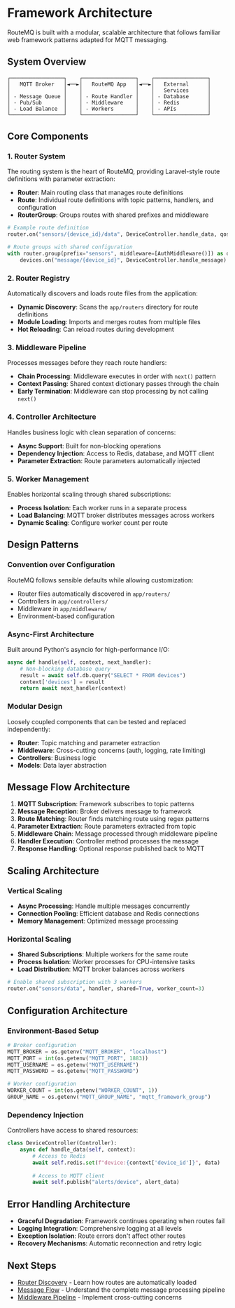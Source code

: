 # Framework Architecture

RouteMQ is built with a modular, scalable architecture that follows familiar web framework patterns adapted for MQTT messaging.

## System Overview

```
┌─────────────────┐    ┌─────────────────┐    ┌─────────────────┐
│   MQTT Broker   │◄──►│   RouteMQ App   │◄──►│   External      │
│                 │    │                 │    │   Services      │
│ - Message Queue │    │ - Route Handler │    │ - Database      │
│ - Pub/Sub       │    │ - Middleware    │    │ - Redis         │
│ - Load Balance  │    │ - Workers       │    │ - APIs          │
└─────────────────┘    └─────────────────┘    └─────────────────┘
```

## Core Components

### 1. Router System

The routing system is the heart of RouteMQ, providing Laravel-style route definitions with parameter extraction:

- **Router**: Main routing class that manages route definitions
- **Route**: Individual route definitions with topic patterns, handlers, and configuration
- **RouterGroup**: Groups routes with shared prefixes and middleware

```python
# Example route definition
router.on("sensors/{device_id}/data", DeviceController.handle_data, qos=1)

# Route groups with shared configuration
with router.group(prefix="sensors", middleware=[AuthMiddleware()]) as devices:
    devices.on("message/{device_id}", DeviceController.handle_message)
```

### 2. Router Registry

Automatically discovers and loads route files from the application:

- **Dynamic Discovery**: Scans the `app/routers` directory for route definitions
- **Module Loading**: Imports and merges routes from multiple files
- **Hot Reloading**: Can reload routes during development

### 3. Middleware Pipeline

Processes messages before they reach route handlers:

- **Chain Processing**: Middleware executes in order with `next()` pattern
- **Context Passing**: Shared context dictionary passes through the chain
- **Early Termination**: Middleware can stop processing by not calling `next()`

### 4. Controller Architecture

Handles business logic with clean separation of concerns:

- **Async Support**: Built for non-blocking operations
- **Dependency Injection**: Access to Redis, database, and MQTT client
- **Parameter Extraction**: Route parameters automatically injected

### 5. Worker Management

Enables horizontal scaling through shared subscriptions:

- **Process Isolation**: Each worker runs in a separate process
- **Load Balancing**: MQTT broker distributes messages across workers
- **Dynamic Scaling**: Configure worker count per route

## Design Patterns

### Convention over Configuration

RouteMQ follows sensible defaults while allowing customization:

- Router files automatically discovered in `app/routers/`
- Controllers in `app/controllers/`
- Middleware in `app/middleware/`
- Environment-based configuration

### Async-First Architecture

Built around Python's asyncio for high-performance I/O:

```python
async def handle(self, context, next_handler):
    # Non-blocking database query
    result = await self.db.query("SELECT * FROM devices")
    context['devices'] = result
    return await next_handler(context)
```

### Modular Design

Loosely coupled components that can be tested and replaced independently:

- **Router**: Topic matching and parameter extraction
- **Middleware**: Cross-cutting concerns (auth, logging, rate limiting)
- **Controllers**: Business logic
- **Models**: Data layer abstraction

## Message Flow Architecture

1. **MQTT Subscription**: Framework subscribes to topic patterns
2. **Message Reception**: Broker delivers message to framework
3. **Route Matching**: Router finds matching route using regex patterns
4. **Parameter Extraction**: Route parameters extracted from topic
5. **Middleware Chain**: Message processed through middleware pipeline
6. **Handler Execution**: Controller method processes the message
7. **Response Handling**: Optional response published back to MQTT

## Scaling Architecture

### Vertical Scaling

- **Async Processing**: Handle multiple messages concurrently
- **Connection Pooling**: Efficient database and Redis connections
- **Memory Management**: Optimized message processing

### Horizontal Scaling

- **Shared Subscriptions**: Multiple workers for the same route
- **Process Isolation**: Worker processes for CPU-intensive tasks
- **Load Distribution**: MQTT broker balances across workers

```python
# Enable shared subscription with 3 workers
router.on("sensors/data", handler, shared=True, worker_count=3)
```

## Configuration Architecture

### Environment-Based Setup

```python
# Broker configuration
MQTT_BROKER = os.getenv("MQTT_BROKER", "localhost")
MQTT_PORT = int(os.getenv("MQTT_PORT", 1883))
MQTT_USERNAME = os.getenv("MQTT_USERNAME")
MQTT_PASSWORD = os.getenv("MQTT_PASSWORD")

# Worker configuration
WORKER_COUNT = int(os.getenv("WORKER_COUNT", 1))
GROUP_NAME = os.getenv("MQTT_GROUP_NAME", "mqtt_framework_group")
```

### Dependency Injection

Controllers have access to shared resources:

```python
class DeviceController(Controller):
    async def handle_data(self, context):
        # Access to Redis
        await self.redis.set(f"device:{context['device_id']}", data)
        
        # Access to MQTT client
        await self.publish("alerts/device", alert_data)
```

## Error Handling Architecture

- **Graceful Degradation**: Framework continues operating when routes fail
- **Logging Integration**: Comprehensive logging at all levels
- **Exception Isolation**: Route errors don't affect other routes
- **Recovery Mechanisms**: Automatic reconnection and retry logic

## Next Steps

- [Router Discovery](router-discovery.md) - Learn how routes are automatically loaded
- [Message Flow](message-flow.md) - Understand the complete message processing pipeline
- [Middleware Pipeline](middleware-pipeline.md) - Implement cross-cutting concerns
